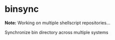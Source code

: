 # binsync
**Note:** Working on multiple shellscript repositories...

Synchronize bin directory across multiple systems

